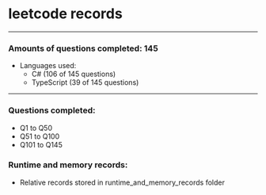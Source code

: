 # leetcode records
-----
### Amounts of questions completed: 145
- Languages used:
  - C# (106 of 145 questions)
  - TypeScript (39 of 145 questions)
-----
### Questions completed:
- Q1 to Q50
- Q51 to Q100
- Q101 to Q145
### Runtime and memory records:
- Relative records stored in runtime_and_memory_records folder